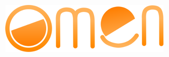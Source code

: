 <div align=center>

![](https://github.com/GitbyteMaster/Omen-lang/blob/sys/assets/logo.svg)

</div>

